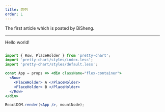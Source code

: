 ```yaml
---
title: 两列
order: 1
---
```


The first article which is posted by BiSheng.

---

Hello world!

````jsx

import { Row, PlaceHolder } from 'pretty-chart';
import 'pretty-chart/styles/index.less';
import 'pretty-chart/styles/default.less';

const App = props => <div className="flex-container">
  <Row>
    <PlaceHolder> A </PlaceHolder>
    <PlaceHolder> B </PlaceHolder>
  </Row>
</div>

ReactDOM.render(<App />, mountNode);
````